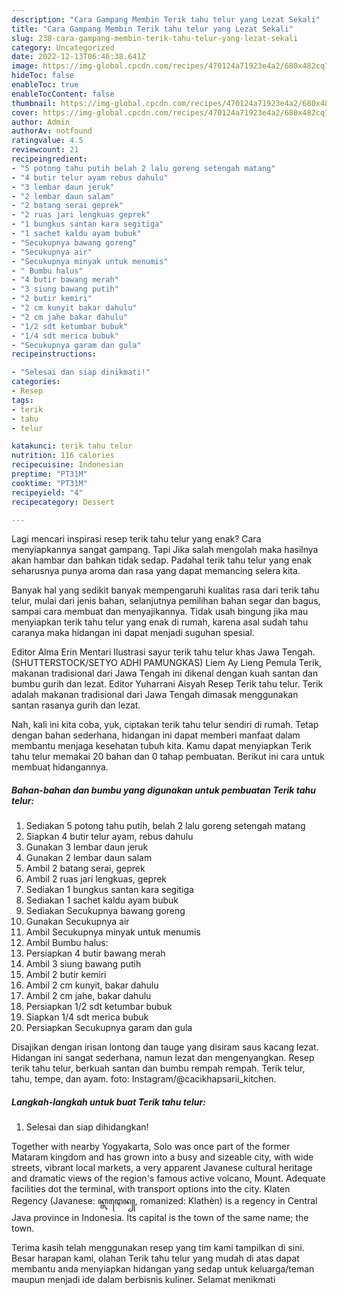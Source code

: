```yaml
---
description: "Cara Gampang Membin Terik tahu telur yang Lezat Sekali"
title: "Cara Gampang Membin Terik tahu telur yang Lezat Sekali"
slug: 238-cara-gampang-membin-terik-tahu-telur-yang-lezat-sekali
category: Uncategorized
date: 2022-12-13T06:46:38.641Z
image: https://img-global.cpcdn.com/recipes/470124a71923e4a2/680x482cq70/terik-tahu-telur-foto-resep-utama.jpg
hideToc: false
enableToc: true
enableTocContent: false
thumbnail: https://img-global.cpcdn.com/recipes/470124a71923e4a2/680x482cq70/terik-tahu-telur-foto-resep-utama.jpg
cover: https://img-global.cpcdn.com/recipes/470124a71923e4a2/680x482cq70/terik-tahu-telur-foto-resep-utama.jpg
author: Admin
authorAv: notfound
ratingvalue: 4.5
reviewcount: 21
recipeingredient:
- "5 potong tahu putih belah 2 lalu goreng setengah matang"
- "4 butir telur ayam rebus dahulu"
- "3 lembar daun jeruk"
- "2 lembar daun salam"
- "2 batang serai geprek"
- "2 ruas jari lengkuas geprek"
- "1 bungkus santan kara segitiga"
- "1 sachet kaldu ayam bubuk"
- "Secukupnya bawang goreng"
- "Secukupnya air"
- "Secukupnya minyak untuk menumis"
- " Bumbu halus"
- "4 butir bawang merah"
- "3 siung bawang putih"
- "2 butir kemiri"
- "2 cm kunyit bakar dahulu"
- "2 cm jahe bakar dahulu"
- "1/2 sdt ketumbar bubuk"
- "1/4 sdt merica bubuk"
- "Secukupnya garam dan gula"
recipeinstructions:

- "Selesai dan siap dinikmati!"
categories:
- Resep
tags:
- terik
- tahu
- telur

katakunci: terik tahu telur 
nutrition: 116 calories
recipecuisine: Indonesian
preptime: "PT31M"
cooktime: "PT31M"
recipeyield: "4"
recipecategory: Dessert

---
```



Lagi mencari inspirasi resep terik tahu telur yang enak? Cara menyiapkannya sangat gampang. Tapi Jika salah mengolah maka hasilnya akan hambar dan bahkan tidak sedap. Padahal terik tahu telur yang enak seharusnya punya aroma dan rasa yang dapat memancing selera kita.


Banyak hal yang sedikit banyak mempengaruhi kualitas rasa dari terik tahu telur, mulai dari jenis bahan, selanjutnya pemilihan bahan segar dan bagus, sampai cara membuat dan menyajikannya. Tidak usah bingung jika mau menyiapkan terik tahu telur yang enak di rumah, karena asal sudah tahu caranya maka hidangan ini dapat menjadi suguhan spesial.

Editor Alma Erin Mentari Ilustrasi sayur terik tahu telur khas Jawa Tengah. (SHUTTERSTOCK/SETYO ADHI PAMUNGKAS) Liem Ay Lieng Pemula Terik, makanan tradisional dari Jawa Tengah ini dikenal dengan kuah santan dan bumbu gurih dan lezat. Editor Yuharrani Aisyah Resep Terik tahu telur. Terik adalah makanan tradisional dari Jawa Tengah dimasak menggunakan santan rasanya gurih dan lezat.


Nah, kali ini kita coba, yuk, ciptakan terik tahu telur sendiri di rumah. Tetap dengan bahan sederhana, hidangan ini dapat memberi manfaat dalam membantu menjaga kesehatan tubuh kita. Kamu dapat menyiapkan Terik tahu telur memakai 20 bahan dan 0 tahap pembuatan. Berikut ini cara untuk membuat hidangannya.

<!--inarticleads1-->

##### Bahan-bahan dan bumbu yang digunakan untuk pembuatan Terik tahu telur:

1. Sediakan 5 potong tahu putih, belah 2 lalu goreng setengah matang
1. Siapkan 4 butir telur ayam, rebus dahulu
1. Gunakan 3 lembar daun jeruk
1. Gunakan 2 lembar daun salam
1. Ambil 2 batang serai, geprek
1. Ambil 2 ruas jari lengkuas, geprek
1. Sediakan 1 bungkus santan kara segitiga
1. Sediakan 1 sachet kaldu ayam bubuk
1. Sediakan Secukupnya bawang goreng
1. Gunakan Secukupnya air
1. Ambil Secukupnya minyak untuk menumis
1. Ambil  Bumbu halus:
1. Persiapkan 4 butir bawang merah
1. Ambil 3 siung bawang putih
1. Ambil 2 butir kemiri
1. Ambil 2 cm kunyit, bakar dahulu
1. Ambil 2 cm jahe, bakar dahulu
1. Persiapkan 1/2 sdt ketumbar bubuk
1. Siapkan 1/4 sdt merica bubuk
1. Persiapkan Secukupnya garam dan gula


Disajikan dengan irisan lontong dan tauge yang disiram saus kacang lezat. Hidangan ini sangat sederhana, namun lezat dan mengenyangkan. Resep terik tahu telur, berkuah santan dan bumbu rempah rempah. Terik telur, tahu, tempe, dan ayam. foto: Instagram/@cacikhapsarii_kitchen. 

<!--inarticleads2-->

##### Langkah-langkah untuk buat Terik tahu telur:


1. Selesai dan siap dihidangkan!

Together with nearby Yogyakarta, Solo was once part of the former Mataram kingdom and has grown into a busy and sizeable city, with wide streets, vibrant local markets, a very apparent Javanese cultural heritage and dramatic views of the region&#39;s famous active volcano, Mount. Adequate facilities dot the terminal, with transport options into the city. Klaten Regency (Javanese: ꦏ꧀ꦭꦛꦺꦤ꧀, romanized: Klathèn) is a regency in Central Java province in Indonesia. Its capital is the town of the same name; the town. 

Terima kasih telah menggunakan resep yang tim kami tampilkan di sini. Besar harapan kami, olahan Terik tahu telur yang mudah di atas dapat membantu anda menyiapkan hidangan yang sedap untuk keluarga/teman maupun menjadi ide dalam berbisnis kuliner. Selamat menikmati
